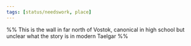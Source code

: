 ```yaml
---
tags: [status/needswork, place]
---
```


%% This is the wall in far north of Vostok, canonical in high school but unclear what the story is in modern Taelgar %%